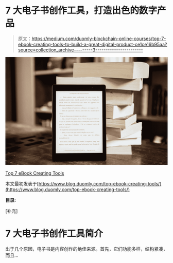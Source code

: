 # 7 大电子书创作工具，打造出色的数字产品

> 原文：<https://medium.com/duomly-blockchain-online-courses/top-7-ebook-creating-tools-to-build-a-great-digital-product-ce1ce16b95aa?source=collection_archive---------3----------------------->

![](img/203145268ca842a47e727f0fb6fa0cfe.png)

[Top 7 eBook Creating Tools](https://www.blog.duomly.com/top-ebook-creating-tools/)

本文最初发表于[https://www.blog.duomly.com/top-ebook-creating-tools/](https://www.blog.duomly.com/top-ebook-creating-tools/)

**目录:**

[补充]

# 7 大电子书创作工具简介

出于几个原因，电子书是内容创作的绝佳来源。首先，它们功能多样，结构紧凑，而且…